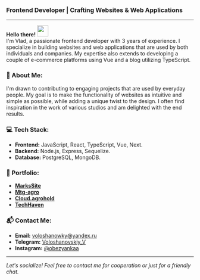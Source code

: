 ### Frontend Developer | Crafting Websites & Web Applications

---

**Hello there!** <img width="30px" src="https://blog.joypixels.com/content/images/2019/06/waving_hand_sign_1024.gif"> <br/> I'm Vlad, a passionate frontend developer with 3 years of experience. I specialize in building websites and web applications that are used by both individuals and companies. My expertise also extends to developing a couple of e-commerce platforms using Vue and a blog utilizing TypeScript.

### 🌟 About Me:
I'm drawn to contributing to engaging projects that are used by everyday people. My goal is to make the functionality of websites as intuitive and simple as possible, while adding a unique twist to the design. I often find inspiration in the work of various studios and am delighted with the end results. 

### 💻 Tech Stack:
- **Frontend:** JavaScript, React, TypeScript, Vue, Next.
- **Backend:** Node.js, Express, Sequelize.
- **Database:** PostgreSQL, MongoDB.

### 💼 Portfolio: 
- [**MarksSite** ](https://marksgroup.ru/)
- [**Mtg-agro** ](https://mtg-agro.ae/)
- [**Cloud.agrohold** ](https://cloud.agrohold.ru/index.php/)
- [**TechHaven** ](https://vue-store-seven.vercel.app/#/)


### 📬 Contact Me:
- **Email:** [voloshanowky@yandex.ru](mailto:voloshanowky@yandex.ru)
- **Telegram:** [Voloshanovskiy_V](https://t.me/Voloshanovskiy_V)
- **Instagram:** [@obezyankaa](https://www.instagram.com/obezyankaa/)

---

*Let's socialize! Feel free to contact me for cooperation or just for a friendly chat.*

